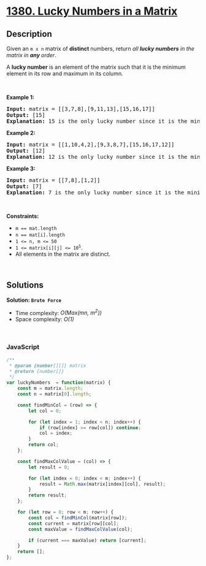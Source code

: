 # [1380. Lucky Numbers in a Matrix](https://leetcode.com/problems/lucky-numbers-in-a-matrix)

## Description

<div class="elfjS" data-track-load="description_content"><p>Given an <code>m x n</code> matrix of <strong>distinct </strong>numbers, return <em>all <strong>lucky numbers</strong> in the matrix in <strong>any </strong>order</em>.</p>

<p>A <strong>lucky number</strong> is an element of the matrix such that it is the minimum element in its row and maximum in its column.</p>

<p>&nbsp;</p>
<p><strong class="example">Example 1:</strong></p>

<pre><strong>Input:</strong> matrix = [[3,7,8],[9,11,13],[15,16,17]]
<strong>Output:</strong> [15]
<strong>Explanation:</strong> 15 is the only lucky number since it is the minimum in its row and the maximum in its column.
</pre>

<p><strong class="example">Example 2:</strong></p>

<pre><strong>Input:</strong> matrix = [[1,10,4,2],[9,3,8,7],[15,16,17,12]]
<strong>Output:</strong> [12]
<strong>Explanation:</strong> 12 is the only lucky number since it is the minimum in its row and the maximum in its column.
</pre>

<p><strong class="example">Example 3:</strong></p>

<pre><strong>Input:</strong> matrix = [[7,8],[1,2]]
<strong>Output:</strong> [7]
<strong>Explanation:</strong> 7 is the only lucky number since it is the minimum in its row and the maximum in its column.
</pre>

<p>&nbsp;</p>
<p><strong>Constraints:</strong></p>

<ul>
	<li><code>m == mat.length</code></li>
	<li><code>n == mat[i].length</code></li>
	<li><code>1 &lt;= n, m &lt;= 50</code></li>
	<li><code>1 &lt;= matrix[i][j] &lt;= 10<sup>5</sup></code>.</li>
	<li>All elements in the matrix are distinct.</li>
</ul>
</div>

<p>&nbsp;</p>

## Solutions

**Solution: `Brute Force`**
- Time complexity: <em>O(Max(mn, m<sup>2</sup>))</em>
- Space complexity: <em>O(1)</em>

<p>&nbsp;</p>

### **JavaScript**

```js
/**
 * @param {number[][]} matrix
 * @return {number[]}
 */
var luckyNumbers  = function(matrix) {
    const m = matrix.length;
    const n = matrix[0].length;

    const findMinCol = (row) => {
        let col = 0;

        for (let index = 1; index < n; index++) {
            if (row[index] >= row[col]) continue;
            col = index;
        }
        return col;
    };

    const findMaxColValue = (col) => {
        let result = 0;

        for (let index = 0; index < m; index++) {
            result = Math.max(matrix[index][col], result);
        }
        return result;
    };

    for (let row = 0; row < m; row++) {
        const col = findMinCol(matrix[row]);
        const current = matrix[row][col];
        const maxValue = findMaxColValue(col);

        if (current === maxValue) return [current];
    }
    return [];
};
```
